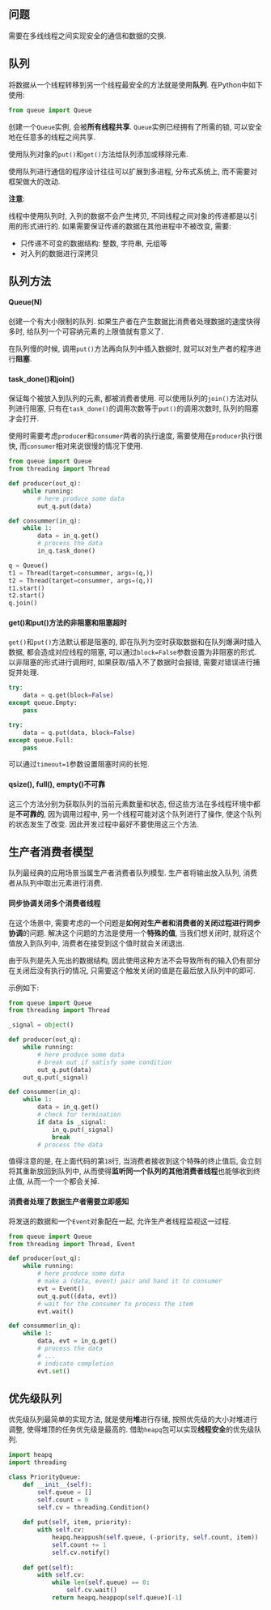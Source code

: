 ## 问题

需要在多线线程之间实现安全的通信和数据的交换.

## 队列

将数据从一个线程转移到另一个线程最安全的方法就是使用**队列**. 在Python中如下使用:

```python
from queue import Queue
```

创建一个`Queue`实例, 会被**所有线程共享**. `Queue`实例已经拥有了所需的锁, 可以安全地在任意多的线程之间共享.

使用队列对象的`put()`和`get()`方法给队列添加或移除元素.

使用队列进行通信的程序设计往往可以扩展到多进程, 分布式系统上, 而不需要对框架做大的改动.

**注意**:

线程中使用队列时, 入列的数据不会产生拷贝, 不同线程之间对象的传递都是以引用的形式进行的. 如果需要保证传递的数据在其他进程中不被改变, 需要:

- 只传递不可变的数据结构: 整数, 字符串, 元组等
- 对入列的数据进行深拷贝

## 队列方法

#### Queue(N)

创建一个有大小限制的队列. 如果生产者在产生数据比消费者处理数据的速度快得多时, 给队列一个可容纳元素的上限值就有意义了.

在队列慢的时候, 调用`put()`方法再向队列中插入数据时, 就可以对生产者的程序进行**阻塞**.

#### task_done()和join()

保证每个被放入到队列的元素, 都被消费者使用. 可以使用队列的`join()`方法对队列进行阻塞, 只有在`task_done()`的调用次数等于`put()`的调用次数时, 队列的阻塞才会打开.

使用时需要考虑`producer`和`consumer`两者的执行速度, 需要使用在`producer`执行很快, 而`consumer`相对来说很慢的情况下使用.

```python
from queue import Queue
from threading import Thread

def producer(out_q):
    while running:
        # here produce some data
        out_q.put(data)

def consummer(in_q):
    while 1:
        data = in_q.get()
        # process the data
        in_q.task_done()

q = Queue()
t1 = Thread(target=consummer, args=(q,))
t2 = Thread(target=consummer, args=(q,))
t1.start()
t2.start()
q.join()
```

#### get()和put()方法的非阻塞和阻塞超时

`get()`和`put()`方法默认都是阻塞的, 即在队列为空时获取数据和在队列爆满时插入数据, 都会造成对应线程的阻塞, 可以通过`block=False`参数设置为非阻塞的形式. 以非阻塞的形式进行调用时, 如果获取/插入不了数据时会报错, 需要对错误进行捕捉并处理.

```python
try:
    data = q.get(block=False)
except queue.Empty:
    pass

try:
    data = q.put(data, block=False)
except queue.Full:
    pass
```

可以通过`timeout=1`参数设置阻塞时间的长短.

#### qsize(), full(), empty()不可靠

这三个方法分别为获取队列的当前元素数量和状态, 但这些方法在多线程环境中都是**不可靠的**, 因为调用过程中, 另一个线程可能对这个队列进行了操作, 使这个队列的状态发生了改变. 因此开发过程中最好不要使用这三个方法.

## 生产者消费者模型

队列最经典的应用场景当属生产者消费者队列模型. 生产者将输出放入队列, 消费者从队列中取出元素进行消费.

#### 同步协调关闭多个消费者线程

在这个场景中, 需要考虑的一个问题是**如何对生产者和消费者的关闭过程进行同步协调**的问题. 解决这个问题的方法是使用一个**特殊的值**, 当我们想关闭时, 就将这个值放入到队列中, 消费者在接受到这个值时就会关闭退出.

由于队列是先入先出的数据结构, 因此使用这种方法不会导致所有的输入仍有部分在关闭后没有执行的情况, 只需要这个触发关闭的值是在最后放入队列中的即可.

示例如下:

```python
from queue import Queue
from threading import Thread

_signal = object()

def producer(out_q):
    while running:
        # here produce some data
        # break out if satisfy some condition
        out_q.put(data)
    out_q.put(_signal)

def consummer(in_q):
    while 1:
        data = in_q.get()
        # check for termination
        if data is _signal:
            in_q.put(_signal)
            break
        # process the data
```

值得注意的是, 在上面代码的第`18`行, 当消费者接收到这个特殊的终止值后, 会立刻将其重新放回到队列中, 从而使得**监听同一个队列的其他消费者线程**也能够收到终止值, 从而一个一个都会关掉.

#### 消费者处理了数据生产者需要立即感知

将发送的数据和一个`Event`对象配在一起, 允许生产者线程监视这一过程.

```python
from queue import Queue
from threading import Thread, Event

def producer(out_q):
    while running:
        # here produce some data
        # make a (data, event) pair and hand it to consumer
        evt = Event()
        out_q.put((data, evt))
        # wait for the consumer to process the item
        evt.wait()

def consummer(in_q):
    while 1:
        data, evt = in_q.get()
        # process the data
        # ...
        # indicate completion
        evt.set()
```

## 优先级队列

优先级队列最简单的实现方法, 就是使用**堆**进行存储, 按照优先级的大小对堆进行调整, 使得堆顶的任务优先级是最高的. 借助`heapq`包可以实现**线程安全**的优先级队列.

```python
import heapq
import threading

class PriorityQueue:
    def __init__(self):
        self.queue = []
        self.count = 0
        self.cv = threading.Condition()
    
    def put(self, item, priority):
        with self.cv:
            heapq.heappush(self.queue, (-priority, self.count, item))
            self.count += 1
            self.cv.notify()
    
    def get(self):
        with self.cv:
            while len(self.queue) == 0:
                self.cv.wait()
            return heapq.heappop(self.queue)[-1]
```

